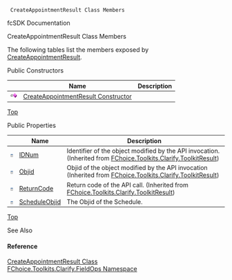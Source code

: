 ﻿     CreateAppointmentResult Class Members                                                   

fcSDK Documentation

CreateAppointmentResult Class Members

The following tables list the members exposed by [CreateAppointmentResult](FChoice.Toolkits.Clarify~FChoice.Toolkits.Clarify.FieldOps.CreateAppointmentResult.md).

Public Constructors

|   | Name | Description |
| --- | --- | --- |
| ![Public Constructor](dotnetimages/publicConstructor.png) | [CreateAppointmentResult Constructor](FChoice.Toolkits.Clarify~FChoice.Toolkits.Clarify.FieldOps.CreateAppointmentResult~_ctor().md) |   |

[Top](#top)

Public Properties

|   | Name | Description |
| --- | --- | --- |
| ![Public Property](dotnetimages/publicProperty.png) | [IDNum](FChoice.Toolkits.Clarify~FChoice.Toolkits.Clarify.ToolkitResult~IDNum.md) | Identifier of the object modified by the API invocation. (Inherited from [FChoice.Toolkits.Clarify.ToolkitResult](FChoice.Toolkits.Clarify~FChoice.Toolkits.Clarify.ToolkitResult.md)) |
| ![Public Property](dotnetimages/publicProperty.png) | [Objid](FChoice.Toolkits.Clarify~FChoice.Toolkits.Clarify.ToolkitResult~Objid.md) | Objid of the object modified by the API invocation (Inherited from [FChoice.Toolkits.Clarify.ToolkitResult](FChoice.Toolkits.Clarify~FChoice.Toolkits.Clarify.ToolkitResult.md)) |
| ![Public Property](dotnetimages/publicProperty.png) | [ReturnCode](FChoice.Toolkits.Clarify~FChoice.Toolkits.Clarify.ToolkitResult~ReturnCode.md) | Return code of the API call. (Inherited from [FChoice.Toolkits.Clarify.ToolkitResult](FChoice.Toolkits.Clarify~FChoice.Toolkits.Clarify.ToolkitResult.md)) |
| ![Public Property](dotnetimages/publicProperty.png) | [ScheduleObjid](FChoice.Toolkits.Clarify~FChoice.Toolkits.Clarify.FieldOps.CreateAppointmentResult~ScheduleObjid.md) | The Objid of the Schedule.   |

[Top](#top)

See Also

#### Reference

[CreateAppointmentResult Class](FChoice.Toolkits.Clarify~FChoice.Toolkits.Clarify.FieldOps.CreateAppointmentResult.md)  
[FChoice.Toolkits.Clarify.FieldOps Namespace](FChoice.Toolkits.Clarify~FChoice.Toolkits.Clarify.FieldOps_namespace.md)